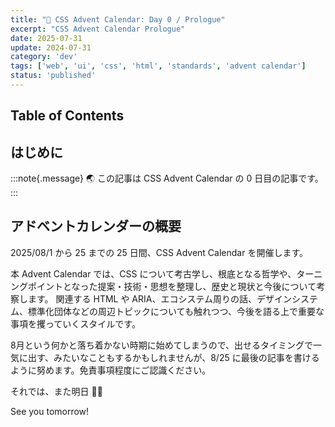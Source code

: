 ```yaml
---
title: "🎨 CSS Advent Calendar: Day 0 / Prologue"
excerpt: "CSS Advent Calendar Prologue"
date: 2025-07-31
update: 2024-07-31
category: 'dev'
tags: ['web', 'ui', 'css', 'html', 'standards', 'advent calendar']
status: 'published'
---
```

## Table of Contents

## はじめに

:::note{.message}
🌏 この記事は CSS Advent Calendar の 0 日目の記事です。
:::

## アドベントカレンダーの概要

2025/08/1 から 25 までの 25 日間、CSS Advent Calendar を開催します。

本 Advent Calendar では、CSS について考古学し、根底となる哲学や、ターニングポイントとなった提案・技術・思想を整理し、歴史と現状と今後について考察します。
関連する HTML や ARIA、エコシステム周りの話、デザインシステム、標準化団体などの周辺トピックについても触れつつ、今後を語る上で重要な事項を攫っていくスタイルです。

8月という何かと落ち着かない時期に始めてしまうので、出せるタイミングで一気に出す、みたいなこともするかもしれませんが、8/25 に最後の記事を書けるように努めます。免責事項程度にご認識ください。

それでは、また明日 🧚‍♀️

See you tomorrow!
